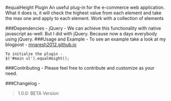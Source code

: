 #equalHeight Plugin
An useful plug-in for the e-commerce web application. What it does is, it will check the highest value from each element
and take the max one and apply to each element. Work with a collection of elements

###Dependencies - 
jQuery - 
We can achieve this functionality with native javascript as-well. But I did with jQuery. Because now a days everybody using jQuery.
###Usage and Example -
To see an example take a look at my blogpost - [mnaresh2012.github.io](http://mnaresh2012.github.io/index.html)
```
To initialze the plugin -
$('#main ul').equalHeight();
```
###Contributing -
Please feel free to contribute and customize as your need.

###Changelog -
> 1.0.0: BETA Version

